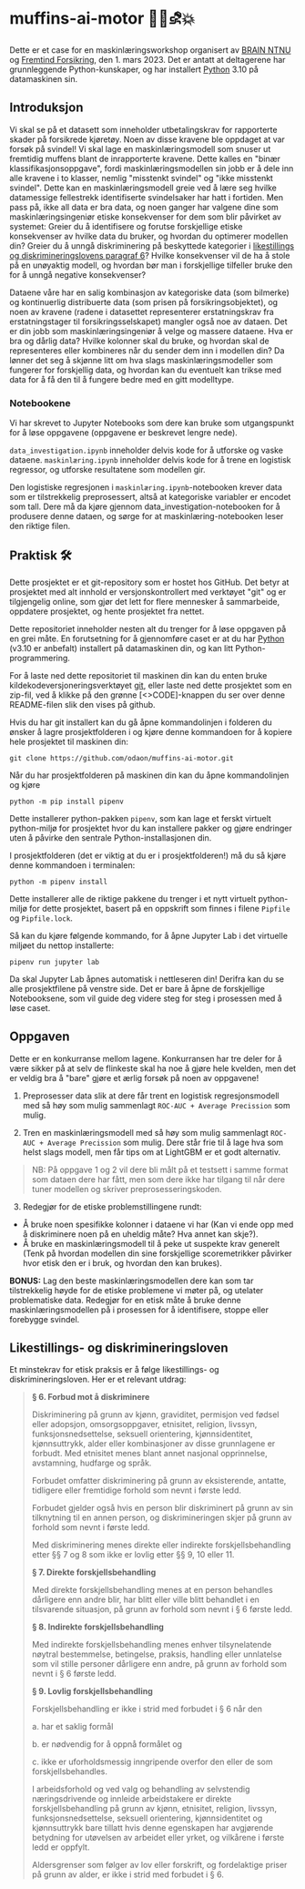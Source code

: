 # muffins-ai-motor 🧁🤖⛐💥

Dette er et case for en maskinlæringsworkshop organisert av [BRAIN NTNU](https://brainntnu.no/) og [Fremtind Forsikring](https://www.linkedin.com/company/fremtind), den 1. mars 2023. Det er antatt at deltagerene har grunnleggende Python-kunskaper, og har installert [Python](https://www.python.org/downloads/) 3.10 på datamaskinen sin.

## Introduksjon

Vi skal se på et datasett som inneholder utbetalingskrav for rapporterte skader på forsikrede kjøretøy. Noen av disse kravene ble oppdaget at var forsøk på svindel! Vi skal lage en maskinlæringsmodell som snuser ut fremtidig muffens blant de inrapporterte kravene. Dette kalles en "binær klassifikasjonsoppgave", fordi maskinlæringsmodellen sin jobb er å dele inn alle kravene i to klasser, nemlig "misstenkt svindel" og "ikke misstenkt svindel". Dette kan en maskinlæringsmodell greie ved å lære seg hvilke datamessige fellestrekk identifiserte svindelsaker har hatt i fortiden. Men pass på, ikke all data er bra data, og noen ganger har valgene dine som maskinlæringsingeniør etiske konsekvenser for dem som blir påvirket av systemet: Greier du å identifisere og forutse forskjellige etiske konsekvenser av hvilke data du bruker, og hvordan du optimerer modellen din? Greier du å unngå diskriminering på beskyttede kategorier i [likestillings og diskrimineringslovens paragraf 6](https://lovdata.no/dokument/NL/lov/2017-06-16-51)? Hvilke konsekvenser vil de ha å stole på en unøyaktig modell, og hvordan bør man i forskjellige tilfeller bruke den for å unngå negative konsekvenser?

Dataene våre har en salig kombinasjon av kategoriske data (som bilmerke) og kontinuerlig distribuerte data (som prisen på forsikringsobjektet), og noen av kravene (radene i datasettet representerer erstatningskrav fra erstatningstager til forsikringsselskapet) mangler også noe av dataen. Det er din jobb som maskinlæringsingeniør å velge og massere dataene. Hva er bra og dårlig data? Hvilke kolonner skal du bruke, og hvordan skal de representeres eller kombineres når du sender dem inn i modellen din? Da lønner det seg å skjønne litt om hva slags maskinlæringsmodeller som fungerer for forskjellig data, og hvordan kan du eventuelt kan trikse med data for å få den til å fungere bedre med en gitt modelltype.

### Notebookene

Vi har skrevet to Jupyter Notebooks som dere kan bruke som utgangspunkt for å løse oppgavene (oppgavene er beskrevet lengre nede).

`data_investigation.ipynb` inneholder delvis kode for å utforske og vaske dataene.
`maskinlæring.ipynb` inneholder delvis kode for å trene en logistisk regressor, og utforske resultatene som modellen gir.

Den logistiske regresjonen i `maskinlæring.ipynb`-notebooken krever data som er tilstrekkelig preprosessert, altså at kategoriske variabler er encodet som tall. Dere må da kjøre gjennom data_investigation-notebooken for å produsere denne dataen, og sørge for at maskinlæring-notebooken leser den riktige filen.

## Praktisk 🛠️

Dette prosjektet er et git-repository som er hostet hos GitHub. Det betyr at prosjektet med alt innhold er versjonskontrollert med verktøyet "git" og er tilgjengelig online, som gjør det lett for flere mennesker å sammarbeide, oppdatere prosjektet, og hente prosjektet fra nettet.

Dette repositoriet inneholder nesten alt du trenger for å løse oppgaven på en grei måte. En forutsetning for å gjennomføre caset er at du har [Python](https://www.python.org/) (v3.10 er anbefalt) installert på datamaskinen din, og kan litt Python-programmering.

For å laste ned dette repositoriet til maskinen din kan du enten bruke kildekodeversjoneringsverktøyet [git](https://git-scm.com/), eller laste ned dette prosjektet som en zip-fil, ved å klikke på den grønne [<>CODE]-knappen du ser over denne README-filen slik den vises på github.

Hvis du har git installert kan du gå åpne kommandolinjen i folderen du ønsker å lagre prosjektfolderen i og kjøre denne kommandoen for å kopiere hele prosjektet til maskinen din:

`git clone https://github.com/odaon/muffins-ai-motor.git`

Når du har prosjektfolderen på maskinen din kan du åpne kommandolinjen og kjøre

`python -m pip install pipenv`

Dette installerer python-pakken `pipenv`, som kan lage et ferskt virtuelt python-miljø for prosjektet hvor du kan installere pakker og gjøre endringer uten å påvirke den sentrale Python-installasjonen din.

I prosjektfolderen (det er viktig at du er i prosjektfolderen!) må du så kjøre denne kommandoen i terminalen:

`python -m pipenv install`

Dette installerer alle de riktige pakkene du trenger i et nytt virtuelt python-miljø for dette prosjektet, basert på en oppskrift som finnes i filene `Pipfile` og `Pipfile.lock`.

Så kan du kjøre følgende kommando, for å åpne Jupyter Lab i det virtuelle miljøet du nettop installerte:

`pipenv run jupyter lab`

Da skal Jupyter Lab åpnes automatisk i nettleseren din! Derifra kan du se alle prosjektfilene på venstre side. Det er bare å åpne de forskjellige Notebooksene, som vil guide deg videre steg for steg i prosessen med å løse caset.

## Oppgaven

Dette er en konkurranse mellom lagene. Konkurransen har tre deler for å være sikker på at selv de flinkeste skal ha noe å gjøre hele kvelden, men det er veldig bra å "bare" gjøre et ærlig forsøk på noen av oppgavene!

1. Preprosesser data slik at dere får trent en logistisk regresjonsmodell med så høy som mulig sammenlagt `ROC-AUC + Average Precission` som mulig.

2. Tren en maskinlæringsmodell med så høy som mulig sammenlagt `ROC-AUC + Average Precission` som mulig. Dere står frie til å lage hva som helst slags modell, men får tips om at LightGBM er et godt alternativ.

> NB: På oppgave 1 og 2 vil dere bli målt på et testsett i samme format som dataen dere har fått, men som dere ikke har tilgang til når dere tuner modellen og skriver preprosesseringskoden.

3. Redegjør for de etiske problemstillingene rundt:
- Å bruke noen spesifikke kolonner i dataene vi har (Kan vi ende opp med å diskriminere noen på en uheldig måte? Hva annet kan skje?).
- Å bruke en maskinlæringsmodell til å peke ut suspekte krav generelt (Tenk på hvordan modellen din sine forskjellige scoremetrikker påvirker hvor etisk den er i bruk, og hvordan den kan brukes).

**BONUS:** Lag den beste maskinlæringsmodellen dere kan som tar tilstrekkelig høyde for de etiske problemene vi møter på, og utelater problematiske data. Redegjør for en etisk måte å bruke denne maskinlæringsmodellen på i prosessen for å identifisere, stoppe eller forebygge svindel.

## Likestillings- og diskrimineringsloven

Et minstekrav for etisk praksis er å følge likestillings- og diskrimineringsloven. Her er et relevant utdrag:
>
>**§ 6. Forbud mot å diskriminere**
>
>Diskriminering på grunn av kjønn, graviditet, permisjon ved fødsel eller adopsjon, omsorgsoppgaver, etnisitet, religion, livssyn, funksjonsnedsettelse, seksuell orientering, kjønnsidentitet, kjønnsuttrykk, alder eller kombinasjoner av disse grunnlagene er forbudt. Med etnisitet menes blant annet nasjonal opprinnelse, avstamning, hudfarge og språk.
>
>Forbudet omfatter diskriminering på grunn av eksisterende, antatte, tidligere eller fremtidige forhold som nevnt i første ledd.
>
>Forbudet gjelder også hvis en person blir diskriminert på grunn av sin tilknytning til en annen person, og diskrimineringen skjer på grunn av forhold som nevnt i første ledd.
>
>Med diskriminering menes direkte eller indirekte forskjellsbehandling etter §§ 7 og 8 som ikke er lovlig etter §§ 9, 10 eller 11.
>
>
>**§ 7. Direkte forskjellsbehandling**
>
>Med direkte forskjellsbehandling menes at en person behandles dårligere enn andre blir, har blitt eller ville blitt behandlet i en tilsvarende situasjon, på grunn av forhold som nevnt i § 6 første ledd.
>
>
>**§ 8. Indirekte forskjellsbehandling**
>
>Med indirekte forskjellsbehandling menes enhver tilsynelatende nøytral bestemmelse, betingelse, praksis, handling eller unnlatelse som vil stille personer dårligere enn andre, på grunn av forhold som nevnt i § 6 første ledd.
>
>
>**§ 9. Lovlig forskjellsbehandling**
>
>Forskjellsbehandling er ikke i strid med forbudet i § 6 når den
> 
>a.	har et saklig formål
> 
>b.	er nødvendig for å oppnå formålet og
> 
>c.	ikke er uforholdsmessig inngripende overfor den eller de som forskjellsbehandles.
>
>I arbeidsforhold og ved valg og behandling av selvstendig næringsdrivende og innleide arbeidstakere er direkte forskjellsbehandling på grunn av kjønn, etnisitet, religion, livssyn, funksjonsnedsettelse, seksuell orientering, kjønnsidentitet og kjønnsuttrykk bare tillatt hvis denne egenskapen har avgjørende betydning for utøvelsen av arbeidet eller yrket, og vilkårene i første ledd er oppfylt.
>
>Aldersgrenser som følger av lov eller forskrift, og fordelaktige priser på grunn av alder, er ikke i strid med forbudet i § 6.
